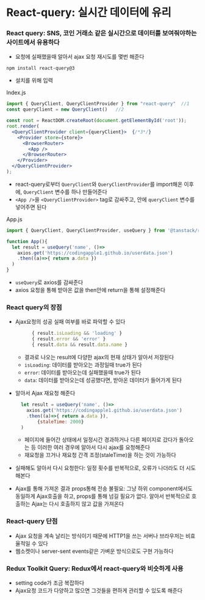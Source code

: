 # React-query: 실시간 데이터에 유리

### React query: SNS, 코인 거래소 같은 실시간으로 데이터를 보여줘야하는 사이트에서 유용하다

- 요청에 실패했을때 알아서 ajax 요청 재시도를 몇번 해준다

```
npm install react-query@3
```

- 설치를 위해 입력

Index.js

```jsx
import { QueryClient, QueryClientProvider } from "react-query"  //1
const queryClient = new QueryClient()   //2

const root = ReactDOM.createRoot(document.getElementById('root'));
root.render(
  <QueryClientProvider client={queryClient}>  {/*3*/}
    <Provider store={store}>
      <BrowserRouter>
        <App />
      </BrowserRouter>
    </Provider>
  </QueryClientProvider>
); 
```

- react-query로부터 `QueryClient`와 `QueryClientProvider`를 import해온 이후에, `QueryClient` 변수를 하나 만들어준다
- `<App />`을 `<QueryClientProvider>` tag로 감싸주고, 안에 `queryClient` 변수를 넣어주면 된다

App.js

```jsx
import { QueryClient, QueryClientProvider, useQuery } from '@tanstack/react-query' 

function App(){
  let result = useQuery('name', ()=>
    axios.get('https://codingapple1.github.io/userdata.json')
    .then((a)=>{ return a.data })
  )
}
```

- `useQuery`로 axios를 감싸준다
- axios 요청을 통해 받아온 값을 then안에 return을 통해 설정해준다

### React query의 장점

- Ajax요청의 성공 실패 여부를 바로 파악할 수 있다
    
    ```jsx
          { result.isLoading && 'loading' }
          { result.error && 'error' }
          { result.data && result.data.name }
    ```
    
    - 결과로 나오는 result에 다양한 ajax의 현재 상태가 알아서 저장된다
    - `isLoading`: 데이터를 받아오는 과정일때 true가 된다
    - `error`: 데이터를 받아오는데 실패했을때 true가 된다
    - `data`: 데이터를 받아오는데 성공했다면, 받아온 데이터가 들어가게 된다
- 알아서 Ajax 재요청 해준다
    
    ```jsx
      let result = useQuery('name', ()=>
        axios.get('https://codingapple1.github.io/userdata.json')
        .then((a)=>{ return a.data }), 
    		{staleTime: 2000}
      )
    ```
    
    - 페이지에 들어간 상태에서 일정시간 경과하거나 다른 페이지로 갔다가 돌아오는 등 이러한 여러 경우에 알아서 다시 ajax를 요청해준다
    - 재요청을 끄거나 재요청 간격 조정(staleTime)을 하는 것이 가능하다
- 실패해도 알아서 다시 요청한다: 일정 횟수를 반복적으로, 오류가 나더라도 더 시도해본다
- Ajax를 통해 가져온 결과 props통해 전송 불필요: 그냥 하위 component에서도 동일하게 Ajax호출을 하고, props를 통해 넘길 필요가 없다. 알아서 반복적으로 호출하는 Ajax는 다시 호출하지 않고 값을 가져온다

### React-query 단점

- Ajax 요청을 계속 날리는 방식이기 때문에 HTTP1을 쓰는 서버나 브라우저는 비효율적일 수 있다
- 웹소켓이나 server-sent events같은 가벼운 방식으로도 구현 가능하다

### Redux Toolkit Query: Redux에서 react-query와 비슷하게 사용

- setting code가 조금 복잡하다
- Ajax요청 코드가 다양하고 많으면 그것들을 편하게 관리할 수 있도록 해준다
